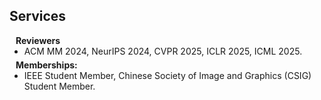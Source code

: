 ## Services

<h4 style="margin:0 10px 0;">Reviewers</h4>

<ul style="margin:0 0 5px;">
  <li><autocolor>ACM MM 2024, NeurIPS 2024, CVPR 2025, ICLR 2025, ICML 2025.</autocolor></li>
</ul>

<h4 style="margin:0 10px 0;">Memberships:</h4>

<ul style="margin:0 0 5px;">
  <li><autocolor>IEEE Student Member, Chinese Society of Image and Graphics (CSIG) Student Member.</autocolor></li>
</ul>